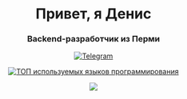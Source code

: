 <div id="header" align="center">
    <h1>Привет, я Денис</h1>
    <h3>Backend-разработчик из Перми</h3>
</div>
<div id="socials" align="center">
  <a href="telegram-url">
  	<img src="https://img.shields.io/badge/Telegram-blue?style-for-the- badge&logo=telegram&logoColor=white" alt="Telegram"/>
  </a>
  
  [![ТОП используемых языков программирования](https://github-readme-stats.vercel.app/api/top-langs/?username=DenOrekhov567&layout=compact)](https://github.com/anuraghazra/github-readme-stats)

![](https://komarev.com/ghpvc/?username=DenOrekhov567)
</div>



